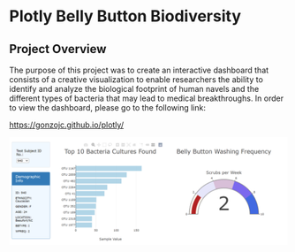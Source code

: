 # Plotly Belly Button Biodiversity

## Project Overview

The purpose of this project was to create an interactive dashboard that consists of a creative visualization to enable researchers the ability to identify and analyze the biological footprint of human navels and the different types of bacteria that may lead to medical breakthroughs. In order to view the dashboard, please go to the following link:

https://gonzojc.github.io/plotly/

![This is an image](https://github.com/gonzojc/plotly/blob/main/images/dashboard.png)

